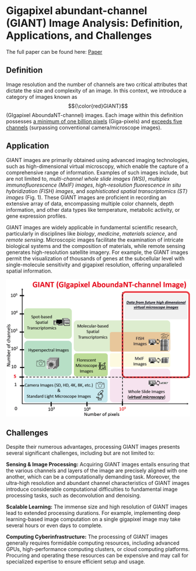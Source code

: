 # Gigapixel abundant-channel (GIANT) Image Analysis: Definition, Applications, and Challenges
The full paper can be found here: [Paper](GIANT_Image_definition.pdf)

## Definition
Image resolution and the number of channels are two critical attributes that dictate the size and complexity of an image. In this context, we introduce a category of images known as $${\color{red}GIANT}$$ (GIgapixel AboundaNT-channel) images. Each image within this definition possesses <ins>a minimum of one billion pixels</ins> (Giga-pixels) and <ins>exceeds five channels</ins> (surpassing conventional camera/microscope images).

## Application
GIANT images are primarily obtained using advanced imaging technologies, such as high-dimensional virtual microscopy, which enable the capture of a comprehensive range of information. Examples of such images include, but are not limited to, *multi-channel whole slide images (WSI)*, *multiplex immunofluorescence (MxIF) images*, *high-resolution fluorescence in situ hybridization (FISH) images*, and *sophisticated spatial transcriptomics (ST) images* (Fig. 1). These GIANT images are proficient in recording an extensive array of data, encompassing multiple color channels, depth information, and other data types like temperature, metabolic activity, or gene expression profiles.

GIANT images are widely applicable in fundamental scientific research, particularly in disciplines like *biology*, *medicine*, *materials science*, and *remote sensing*. Microscopic images facilitate the examination of intricate biological systems and the composition of materials, while remote sensing generates high-resolution satellite imagery. For example, the GIANT images permit the visualization of thousands of genes at the subcellular level with single-molecule sensitivity and gigapixel resolution, offering unparalleled spatial information.

![Figure1](GIANT_image_figure.png)<br />


## Challenges
Despite their numerous advantages, processing GIANT images presents several significant challenges, including but are not limited to:

**Sensing & Image Processing:** Acquiring GIANT images entails ensuring that the various channels and layers of the image are precisely aligned with one another, which can be a computationally demanding task. Moreover, the ultra-high resolution and abundant channel characteristics of GIANT images introduce considerable computational difficulties to fundamental image processing tasks, such as deconvolution and denoising. 


**Scalable Learning:** The immense size and high resolution of GIANT images lead to extended processing durations. For example, implementing deep learning-based image computation on a single gigapixel image may take several hours or even days to complete.


**Computing Cyberinfrastructure:** The processing of GIANT images generally requires formidable computing resources, including advanced GPUs, high-performance computing clusters, or cloud computing platforms. Procuring and operating these resources can be expensive and may call for specialized expertise to ensure efficient setup and usage.

